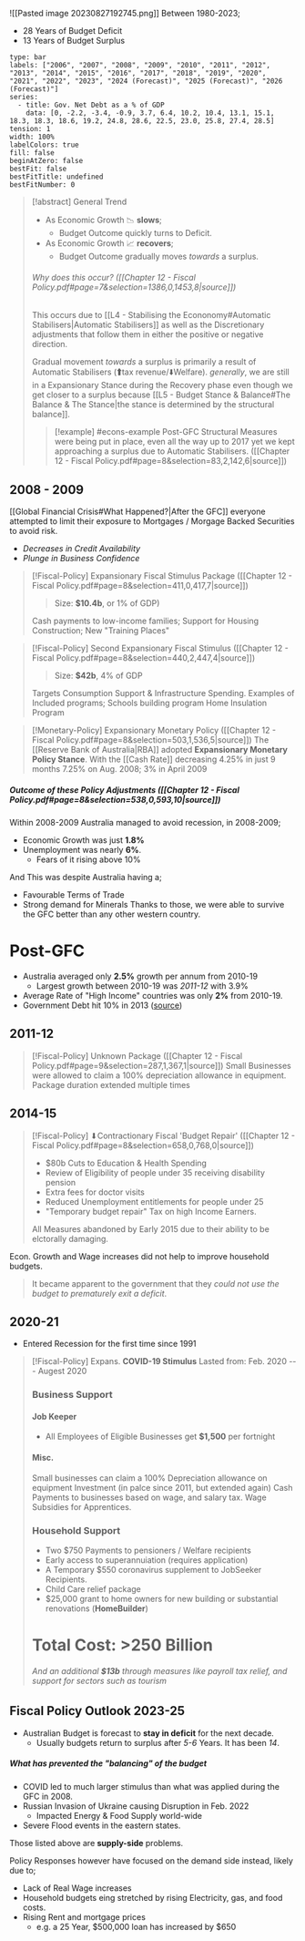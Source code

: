 
![[Pasted image 20230827192745.png]]
Between 1980-2023;
- 28 Years of Budget Deficit
- 13 Years of Budget Surplus

```chart
type: bar
labels: ["2006", "2007", "2008", "2009", "2010", "2011", "2012", "2013", "2014", "2015", "2016", "2017", "2018", "2019", "2020", "2021", "2022", "2023", "2024 (Forecast)", "2025 (Forecast)", "2026 (Forecast)"]
series:
  - title: Gov. Net Debt as a % of GDP
    data: [0, -2.2, -3.4, -0.9, 3.7, 6.4, 10.2, 10.4, 13.1, 15.1, 18.3, 18.3, 18.6, 19.2, 24.8, 28.6, 22.5, 23.0, 25.8, 27.4, 28.5]
tension: 1
width: 100%
labelColors: true
fill: false
beginAtZero: false
bestFit: false
bestFitTitle: undefined
bestFitNumber: 0
```

> [!abstract] General Trend
> - As Economic Growth 📉 **slows**;
> 	- Budget Outcome quickly turns to Deficit.
> - As Economic Growth 📈 **recovers**;
> 	- Budget Outcome gradually moves *towards* a surplus.
>######  Why does this occur? ([[Chapter 12 - Fiscal Policy.pdf#page=7&selection=1386,0,1453,8|source]])
> This occurs due to [[L4 - Stabilising the Econonomy#Automatic Stabilisers|Automatic Stabilisers]] as well as the Discretionary adjustments that follow them in either the positive or negative direction.
>  
>  Gradual movement *towards* a surplus is primarily a result of Automatic Stabilisers (🠱tax revenue/⬇Welfare). 
>  *generally*, we are still in a Expansionary Stance during the Recovery phase even though we get closer to a surplus because [[L5 - Budget Stance & Balance#The Balance & The Stance|the stance is determined by the structural balance]]. 
>
>>[!example] #econs-example 
>> Post-GFC Structural Measures were being put in place, even all the way up to 2017 yet we kept approaching a surplus due to Automatic Stabilisers. ([[Chapter 12 - Fiscal Policy.pdf#page=8&selection=83,2,142,6|source]])

## 2008 - 2009
 [[Global Financial Crisis#What Happened?|After the GFC]] everyone attempted to limit their exposure to Mortgages / Morgage Backed Securities to avoid risk.
 - *Decreases in Credit Availability*
 - *Plunge in Business Confidence*

>[!Fiscal-Policy] Expansionary Fiscal Stimulus Package ([[Chapter 12 - Fiscal Policy.pdf#page=8&selection=411,0,417,7|source]])
>>Size: **$10.4b**, or 1% of GDP)
>
>Cash payments to low-income families;
>Support for Housing Construction;
>New "Training Places"

>[!Fiscal-Policy] Second Expansionary Fiscal Stimulus ([[Chapter 12 - Fiscal Policy.pdf#page=8&selection=440,2,447,4|source]]) 
>>Size: **$42b**, 4% of GDP
>
>Targets Consumption Support & Infrastructure Spending.
>Examples of Included programs;
>Schools building program
>Home Insulation Program

>[!Monetary-Policy] Expansionary Monetary Policy ([[Chapter 12 - Fiscal Policy.pdf#page=8&selection=503,1,536,5|source]])
>The [[Reserve Bank of Australia|RBA]] adopted **Expansionary Monetary Policy Stance**. With the [[Cash Rate]] decreasing 4.25% in just 9 months
>7.25% on Aug. 2008;
>3% in April 2009

##### Outcome of these Policy Adjustments ([[Chapter 12 - Fiscal Policy.pdf#page=8&selection=538,0,593,10|source]])
Within 2008-2009 Australia managed to avoid recession, in 2008-2009;
- Economic Growth was just **1.8%**
- Unemployment was nearly **6%**.
	- Fears of it rising above 10%

 And This was despite Australia having a;
 - Favourable Terms of Trade
- Strong demand for Minerals
Thanks to those, we were able to survive the GFC better than any other western country.

# Post-GFC
- Australia averaged only **2.5%** growth per annum from 2010-19
	- Largest growth between 2010-19 was *2011-12* with 3.9%
- Average Rate of "High Income" countries was only **2%** from 2010-19.
- Government Debt hit 10% in 2013 ([source](https://tradingeconomics.com/australia/government-debt-to-gdp))

## 2011-12

>[!Fiscal-Policy] Unknown Package ([[Chapter 12 - Fiscal Policy.pdf#page=9&selection=287,1,367,1|source]])
>Small Businesses were allowed to claim a 100% depreciation allowance in equipment. Package duration extended multiple times

## 2014-15

>[!Fiscal-Policy] ⬇Contractionary Fiscal 'Budget Repair' ([[Chapter 12 - Fiscal Policy.pdf#page=8&selection=658,0,768,0|source]])
>- $80b Cuts to Education & Health Spending
>- Review of Eligibility of people under 35 receiving disability pension
>- Extra fees for doctor visits
>- Reduced Unemployment entitlements for people under 25
>- "Temporary budget repair" Tax on high Income Earners.
>  
>  All Measures abandoned by Early 2015 due to their ability to be elctorally damaging.

Econ. Growth and Wage increases did not help to improve household budgets.

>It became apparent to the government that they *could not use the budget to prematurely exit a deficit*.

## 2020-21
- Entered Recession for the first time since 1991

>[!Fiscal-Policy] Expans. **COVID-19 Stimulus** 
>Lasted from: Feb. 2020 --- Augest 2020
>### Business Support
>#### Job Keeper
>- All Employees of Eligible Businesses get **$1,500** per fortnight
>#### Misc.
>Small businesses can claim a 100% Depreciation allowance on equipment Investment (in palce since 2011, but extended again)
>Cash Payments to businesses based on wage, and salary tax.
>Wage Subsidies for Apprentices.
>
>### Household Support
>- Two $750 Payments to pensioners / Welfare recipients
>- Early access to superannuiation (requires application)
>- A Temporary $550 coronavirus supplement to JobSeeker Recipients.
>- Child Care relief package
>- $25,000 grant to home owners for new building or substantial renovations (**HomeBuilder**)
>
># Total Cost: >250 Billion
>###### And an additional **$13b** through measures like payroll tax relief, and support for sectors such as tourism

## Fiscal Policy Outlook 2023-25

- Australian Budget is forecast to **stay in deficit** for the next decade.
	- Usually budgets return to surplus after *5-6* Years. It has been *14*.

##### What has prevented the "balancing" of the budget
- COVID led to much larger stimulus than what was applied during the GFC in 2008. 
- Russian Invasion of Ukraine causing Disruption in Feb. 2022
	- Impacted Energy & Food Supply world-wide
- Severe Flood events in the eastern states.

Those listed above are **supply-side** problems.

Policy Responses however have focused on the demand side instead, likely due to;
- Lack of Real Wage increases
- Household budgets eing stretched by rising Electricity, gas, and food costs.
- Rising Rent and mortgage prices
	- e.g. a 25 Year, $500,000 loan has increased by $650

